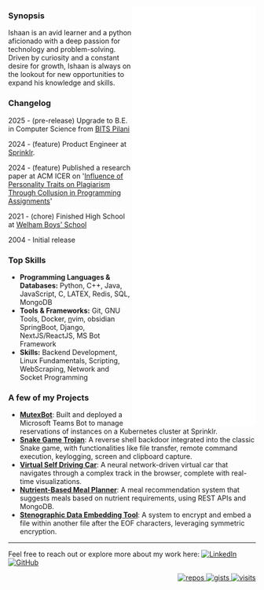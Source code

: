 <img align="right" src="/github-metrics.svg" alt="Metrics" width="50%"></p>

### Synopsis

Ishaan is an avid learner and a python aficionado with a deep passion for technology and problem-solving.
Driven by curiosity and a constant desire for growth, Ishaan is always on the lookout for new opportunities to expand his knowledge and skills.

### Changelog

2025 - (pre-release) Upgrade to B.E. in Computer Science from [BITS Pilani](https://www.bits-pilani.ac.in/)

2024 - (feature) Product Engineer at [Sprinklr](https://www.sprinklr.com/).

2024 - (feature) Published a research paper at ACM ICER on '[Influence of Personality Traits on Plagiarism Through Collusion in Programming Assignments](https://dl.acm.org/doi/10.1145/3632620.3671121)'

2021 - (chore) Finished High School at [Welham Boys' School](https://www.welhamboys.org/)

2004 - Initial release

### Top Skills

- **Programming Languages & Databases:** Python, C++, Java, JavaScript, C, LATEX, Redis, SQL, MongoDB
- **Tools & Frameworks:** Git, GNU Tools, Docker, [n](https://neovim.io/)vim, obsidian SpringBoot, Django, NextJS/ReactJS, MS Bot Framework
- **Skills:** Backend Development, Linux Fundamentals, Scripting, WebScraping, Network and Socket Programming

### A few of my Projects

- **[MutexBot](https://github.com/ishaan-kapoor/MutexBot)**: Built and deployed a Microsoft Teams Bot to manage reservations of instances on a Kubernetes cluster at Sprinklr.
- **[Snake Game Trojan](https://github.com/ishaan-kapoor/CommandLineTrojan)**: A reverse shell backdoor integrated into the classic Snake game, with functionalities like file transfer, remote command execution, keylogging, screen and clipboard capture.
- **[Virtual Self Driving Car](https://github.com/ishaan-kapoor/NeuralNetworkCar)**: A neural network-driven virtual car that navigates through a complex track in the browser, complete with real-time visualizations.
- **[Nutrient-Based Meal Planner](https://github.com/ishaan-kapoor/MealPlanner)**: A meal recommendation system that suggests meals based on nutrient requirements, using REST APIs and MongoDB.
- **[Stenographic Data Embedding Tool](https://github.com/ishaan-kapoor/FileHidder)**: A system to encrypt and embed a file within another file after the EOF characters, leveraging symmetric encryption.

----
<!-- 
[![](https://github-readme-stats.vercel.app/api/pin/?username=ishaan-kapoor&repo=CommandLineTrojan&hide_border=true&theme=transparent)](https://github.com/ishaan-kapoor/CommandLineTrojan)
[![](https://github-readme-stats.vercel.app/api/pin/?username=ishaan-kapoor&repo=NeuralNetworkCar&hide_border=true&theme=transparent)](https://github.com/ishaan-kapoor/NeuralNetworkCar)
[![](https://github-readme-stats.vercel.app/api/pin/?username=ishaan-kapoor&repo=MealPlanner&hide_border=true&theme=transparent)](https://github.com/ishaan-kapoor/MealPlanner)
[![](https://github-readme-stats.vercel.app/api/pin/?username=ishaan-kapoor&repo=FileHidder&hide_border=true&theme=transparent)](https://github.com/ishaan-kapoor/FileHidder)

----
 -->

<!-- <p align="center">
  <img alt="GitHub Stats" width="480px" src="https://github-readme-stats.vercel.app/api?username=ishaan-kapoor&show_icons=true&theme=transparent&hide_border=true" />
  </br>
  <img alt="Top Language" width="480px" src="https://github-readme-stats.vercel.app/api/top-langs/?username=ishaan-kapoor&theme=transparent&hide_border=true&layout=compact&langs_count=11&include_all_commits=true" />
</p>
<p align="center"> 
  Visitor count<br>
  <img src="https://profile-counter.glitch.me/ishaan-kapoor/count.svg" />
</p> -->

<!-- ![Metrics](/github-metrics.svg) -->

Feel free to reach out or explore more about my work here: 
<a href="https://www.linkedin.com/in/ishaankapoor2506" target="_blank">
  <img alt="LinkedIn" src="https://img.shields.io/badge/-ishaankapoor2506-0077B5?style=flat-square&logo=Linkedin&logoColor=white" />
</a>
<a href="https://github.com/ishaan-kapoor/" target="_blank">
  <img alt="GitHub" src="https://img.shields.io/badge/-ishaan--kapoor-000000?style=flat-square&logo=GitHub&logoColor=white" />
</a>

<p align="right">
  <a href="https://github.com/ishaan-kapoor" target="_blank">
   <img alt="repos" src="https://badges.pufler.dev/repos/ishaan-kapoor?logo=GitHub&label=repos&color=success&logoColor=white&style=flat-square" />
   <img alt="gists" src="https://badges.pufler.dev/gists/ishaan-kapoor?logo=GitHub&label=gists&color=success&logoColor=white&style=flat-square" />
   <img alt="visits" src="https://badges.pufler.dev/visits/ishaan-kapoor/ishaan-kapoor?logo=GitHub&label=visits&color=success&logoColor=white&style=flat-square" />
 </a>
 
</p>
